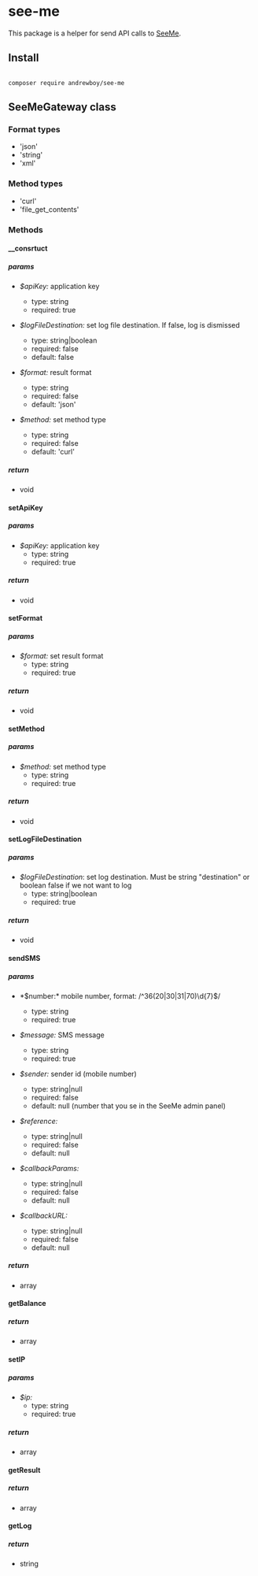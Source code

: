 # see-me

This package is a helper for send API calls to [SeeMe](https://seeme.hu/).

## Install

```

composer require andrewboy/see-me

```

## SeeMeGateway class

### Format types

* 'json'
* 'string'
* 'xml'

### Method types

* 'curl'
* 'file_get_contents'

### Methods

#### __consrtuct

##### params

* *$apiKey:* application key
    * type: string
    * required: true
    
* *$logFileDestination:* set log file destination. If false, log is dismissed
    * type: string|boolean
    * required: false
    * default: false
    
* *$format:* result format
    * type: string
    * required: false
    * default: 'json'
    
* *$method:* set method type
    * type: string
    * required: false
    * default: 'curl'
    
##### return

* void
    
#### setApiKey

##### params

* *$apiKey:* application key
    * type: string
    * required: true
    
##### return

* void
    
#### setFormat

##### params
    
* *$format:* set result format
    * type: string
    * required: true
    
##### return

* void
    
#### setMethod

##### params

* *$method:* set method type
    * type: string
    * required: true
    
##### return

* void
    
#### setLogFileDestination

##### params

* *$logFileDestination*: set log destination. Must be string "destination" or boolean false if we not want to log
    * type: string|boolean
    * required: true
    
##### return

* void
    
#### sendSMS

##### params

* *$number:* mobile number, format: /^36(20|30|31|70)\d{7}$/
    * type: string
    * required: true
    
* *$message:* SMS message
    * type: string
    * required: true
    
* *$sender:* sender id (mobile number)
    * type: string|null
    * required: false
    * default: null (number that you se in the SeeMe admin panel)
    
* *$reference:* 
    * type: string|null
    * required: false
    * default: null
    
* *$callbackParams:* 
    * type: string|null
    * required: false
    * default: null
    
* *$callbackURL:* 
    * type: string|null
    * required: false
    * default: null
    
##### return

* array
    
#### getBalance

##### return

* array

#### setIP

##### params

* *$ip:*
    * type: string
    * required: true
    
##### return

* array

#### getResult

##### return

* array

#### getLog

##### return

* string